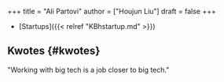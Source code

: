 +++
title = "Ali Partovi"
author = ["Houjun Liu"]
draft = false
+++

-   [Startups]({{< relref "KBhstartup.md" >}})


## Kwotes {#kwotes}

"Working with big tech is a job closer to big tech."
